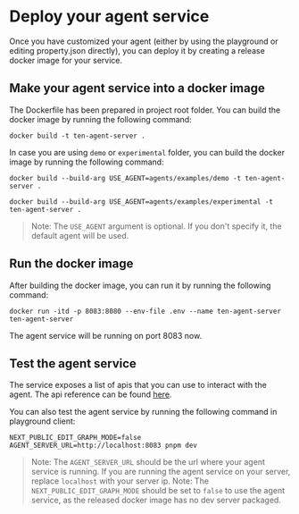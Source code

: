 # Deploy your agent service

Once you have customized your agent (either by using the playground or editing property.json directly), you can deploy it by creating a release docker image for your service.

## Make your agent service into a docker image

The Dockerfile has been prepared in project root folder. You can build the docker image by running the following command:

```shell
docker build -t ten-agent-server .
```

In case you are using `demo` or `experimental` folder, you can build the docker image by running the following command:

```shell
docker build --build-arg USE_AGENT=agents/examples/demo -t ten-agent-server .
```

```shell
docker build --build-arg USE_AGENT=agents/examples/experimental -t ten-agent-server .
```

> Note: The `USE_AGENT` argument is optional. If you don't specify it, the default agent will be used.

## Run the docker image

After building the docker image, you can run it by running the following command:

```shell
docker run -itd -p 8083:8080 --env-file .env --name ten-agent-server ten-agent-server
```

The agent service will be running on port 8083 now.

## Test the agent service

The service exposes a list of apis that you can use to interact with the agent. The api reference can be found [here](https://github.com/TEN-framework/TEN-Agent/tree/main/server).

You can also test the agent service by running the following command in playground client:

```shell
NEXT_PUBLIC_EDIT_GRAPH_MODE=false AGENT_SERVER_URL=http://localhost:8083 pnpm dev
```

> Note: The `AGENT_SERVER_URL` should be the url where your agent service is running. If you are running the agent service on your server, replace `localhost` with your server ip.
> Note: The `NEXT_PUBLIC_EDIT_GRAPH_MODE` should be set to `false` to use the agent service, as the released docker image has no dev server packaged.
